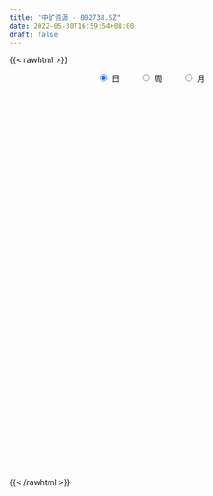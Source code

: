 ```yaml
---
title: "中矿资源 - 002738.SZ"
date: 2022-05-30T16:59:54+08:00
draft: false
---
```

{{< rawhtml >}}
    <div style="text-align: center">
        <label style="padding: 1rem;"><input style="margin-right: .5rem" type="radio" name="period" value="D" checked onclick="period_change(this)">日</label>
        <label style="padding: 1rem;"><input style="margin-right: .5rem" type="radio" name="period" value="W" onclick="period_change(this)">周</label>
        <label style="padding: 1rem;"><input style="margin-right: .5rem" type="radio" name="period" value="M" onclick="period_change(this)">月</label>
    </div>
    <div id="chart" style="height: 700px;"></div> 
    <script type="text/javascript">
        const D_v = [201785.88,134320.37,164081.62,299939.79,256864.44,215553.99,172681.68,212786.18,154312.34,164710.13,153174.72,139517.08,230281.55,181664.77,144136.73,156462.79,125872.61,116917.19,130610.86,156900.15,116954.38,109842.28,112103.03,86131.88,135584.09,125034.56,102411.21,169663.41,138098.82,102092.08,103283.15,149229.09,95049.69,278014.24,197904.75,154998.4,201449.3,257965.24,160856.26,177842.71,247673.87,139587.4,177238.93,143342.13,154752.87,185670.33,218674.23,155667.67,213243.58,286853.36,229203.47,238088.48,241501.67,221821.23,181842.9,137808.09,197992.43,197224.32,177905.4,143331.7,162428.63,206742.48,210388.07,116751.58,134779.94,167441.61,336574.07,434671.04,360667.17,247237.82,246708.59,262099.48,312671.74,280628.46,298950.95,207365.32,211779.94,155413.47,189258.31,177537.12,136611.39,261421.21,360858.64,362431.14,261323.51,343941.02,393705.2,235460.92,313840.77,173882.13,236647.52,179494.52,137542.92,146171.01,126345.36,125579.61,116935.64,101186.58,92605.55,129272.04,156219.71,113864.03,136016.32,99367.36,112408.96,116562.4,141585.58,113028.32,166048.35,106737.5,125091.12,146871.56,106124.98,92954.78,100479.34,140217.75,112579.14,172040.48,90519.49,77640.0,86884.38,96770.05,166248.3,224703.29,140365.14,123171.81,97840.09,132005.02,150309.03,131843.76,95887.51,76525.54,104381.2,98437.64,212514.27,213831.32,204938.89,202352.1,162111.94,178016.15,149571.12,201676.79,163546.07,141987.54,121236.15,124428.33,103096.07,113344.16,191462.5,134419.19,93025.85,131511.37,165458.97,118723.62,164748.01,202893.64,160485.29,158757.15,196214.37,119620.55,106224.66,125452.06,132493.26,85749.27,122132.19,164291.06,123886.71,86261.97,111864.38,166584.46,214907.7,120608.57,104917.16,129986.85,105384.56,95967.06,254171.35,258183.49,301046.34,213835.73,200209.42,158091.2,213345.68,350510.5,383284.84,286118.94,221426.66,256719.88,244903.13,135735.45,355255.06,243151.84,221082.79,212444.01,160581.07,260034.1,228967.2,331261.37,204738.15,152705.89,210778.57,225104.33,271553.35,302671.19,277490.42,213146.56,179615.22,178953.16,187489.17,182724.73,192957.84,133284.91,225496.64,152262.92,132607.49,110221.51,141243.01,203760.67,119635.69,136738.37,94754.48,186300.43,121023.3,94320.17,89492.24,126894.85,98680.65,130506.15,136519.69,209780.89,291786.54,269455.11,188600.87,130410.56,95752.04,171819.76,237413.73,182012.04,177718.2,127126.82,185537.35,134647.88,145978.11,110601.65,176526.86,345241.98,261484.51,176336.12,247371.04,171162.72]
const D_histogram = [0.0,-0.0643728775,0.1078546046,0.3234927127,0.4555149871,0.639341748,0.6208384268,0.6828446565,0.7682016293,0.6567441117,0.5250627626,0.4023406263,0.4985277824,0.5268950479,0.4699057048,0.4327257789,0.4050957157,0.3215117105,0.1567981016,-0.1843271907,-0.3283721503,-0.3272089101,-0.3223006912,-0.2737756501,-0.1420325444,-0.1819988202,-0.2779396982,-0.077831427,0.0320406215,0.0731398859,0.0286073815,0.263885484,0.6890499342,0.8481651841,0.9795850583,1.0921822079,1.4334786944,1.8095307815,1.8421049459,1.6802910999,1.3904424382,1.0119476281,0.7881553643,0.5825563016,0.7743346803,0.9155456721,0.5592764819,0.2551277813,-0.4145287781,-1.2357478024,-1.5566269806,-1.5792718436,-1.5812339936,-1.8485998825,-1.6807931513,-1.6236332373,-1.4589836814,-1.5015781243,-1.501849717,-1.3528178789,-1.0734532112,-0.9077532864,-1.0464662375,-1.1410462582,-1.0555398,-0.7718050273,-0.2110134074,0.4913245125,0.7843180127,1.0256810081,1.000798035,1.0888583531,1.0740472396,0.9790468718,0.6310411859,0.3467543082,-0.1247131596,-0.3974938976,-0.3837554298,-0.3338675551,-0.2676434221,0.1620609602,0.6390629079,1.1594533975,1.3267576521,0.8978374733,0.7602121264,0.6989656959,0.1843264545,-0.2286390475,-0.9035142387,-1.4389923265,-1.8385178404,-1.7696796791,-1.747641717,-1.6793571136,-1.6424647893,-1.4555985286,-1.2558764114,-0.9542337739,-0.5155550198,-0.162139227,0.1764760226,0.3753424946,0.4159863224,0.5745514685,0.6346706039,0.6814562606,0.5620784235,0.4858428109,0.2538275698,0.0244633262,-0.1051175816,-0.2436195245,-0.3811735939,-0.2330853102,-0.1761224923,-0.4239198462,-0.5526648657,-0.5241148601,-0.4700295915,-0.5529511246,-0.2330389805,0.1986778837,0.3442594368,0.5637330795,0.650166717,0.8226991767,1.081673187,1.1847801911,1.2203779803,1.1439207013,0.9526815486,0.8741279884,1.0572294523,1.1402433231,1.0304055689,1.1968565119,1.020866802,1.0902462476,1.1490286431,0.715559842,0.1892936471,-0.2926750079,-0.7203079878,-1.068765635,-1.191179959,-1.1729934324,-1.3827728607,-1.6753396118,-1.6796377336,-1.3415714848,-0.896755949,-0.5524485556,-0.0747767419,-0.0987036962,-0.1726150095,-0.1504194818,-0.5468010399,-0.6417013939,-0.7652017692,-0.7490766071,-0.8953782924,-0.8944596154,-0.7405633208,-0.5226902892,-0.5576600764,-0.6184527924,-0.5210794004,-0.0540714305,0.2201214899,0.3719880349,0.4224194303,0.2735641986,0.2552304113,0.1582637894,0.473030362,0.7666321868,1.1938413511,1.3152781308,1.6269012811,1.7594407124,2.2174140572,2.8190307644,3.5071790036,3.8085502234,3.8104712584,3.2923616247,3.0416838453,3.2941346471,2.84627743,2.6012458162,1.8533572728,1.333257729,0.9335707362,-0.1101899169,-0.6481581406,-1.1948913892,-1.5140705083,-1.8504061497,-2.0760908914,-1.9095344083,-1.9495076753,-1.5290975543,-1.3728353614,-1.1772384115,-1.1643068365,-1.2453834609,-1.1855646073,-1.4871452125,-1.4625294691,-1.2582205902,-1.5177413895,-1.5588837084,-1.6814408669,-1.7560637243,-1.9714174711,-2.4123585477,-2.5129748662,-2.3350351536,-2.1205248875,-1.6999663228,-1.3311675271,-1.0659929847,-1.0048747186,-1.1587224271,-1.3147089921,-1.7314494843,-1.8218785217,-1.3274701881,-0.5506542067,0.330517307,0.7802365342,0.8467462854,0.8208136972,0.9955283852,1.3611582522,1.7016508634,2.0116802809,2.0309752592,2.3091266922,2.448244314,2.4279949897,2.2446729114,2.2967621781,2.6352179509,2.5601605349,2.4141972116,1.8551600072,1.407547027]
const D_fast = [0.0,-0.0804660969,0.1187250363,0.4152363226,0.6611373438,1.0047995416,1.1415058272,1.3742232211,1.6516306012,1.7043591115,1.7039434531,1.6818064734,1.902625575,2.0627166025,2.1232036856,2.1942052044,2.2678490701,2.2646429926,2.1391289091,1.7519218191,1.5257838219,1.4451448346,1.3694778807,1.3495590093,1.4457939789,1.3603279981,1.1949021955,1.37555261,1.4934348138,1.5528190497,1.5154383907,1.8166878642,2.414114798,2.7852713439,3.1615874827,3.5472301843,4.2468963444,5.0753311269,5.5684315276,5.8266904567,5.8844524045,5.7589445014,5.7321910788,5.6722310915,6.0575931402,6.4276905501,6.2112404803,5.970873725,5.1975849711,4.0674289962,3.3573930729,2.9399302489,2.5426596005,1.813143741,1.5607521844,1.212003789,1.0119074247,0.5939184506,0.2181844287,0.0290117971,0.040013162,-0.0212252348,-0.4215547453,-0.8013963306,-0.9797748223,-0.8889913065,-0.3809530385,0.4442160095,0.9332890129,1.4310722604,1.656388796,2.0166637024,2.2703643987,2.4201257489,2.2298803595,2.0322820588,1.5296363012,1.1574820888,1.0752816992,1.0417026851,1.0410159625,1.5112355849,2.1480032596,2.9582570986,3.4572507662,3.2527899558,3.3052176404,3.4187126339,2.9501550061,2.4800297422,1.5792759913,0.6840498219,-0.1751051521,-0.5486869106,-0.9635593777,-1.3151140527,-1.6888379257,-1.8658712971,-1.9801182828,-1.9170340888,-1.6072440897,-1.2943631036,-0.9116288483,-0.6189267526,-0.4742863443,-0.172083331,0.0467034553,0.2638531772,0.284994946,0.330220036,0.1616616874,-0.0615867246,-0.2174470278,-0.4168538519,-0.6497013198,-0.5598843636,-0.5469521687,-0.9007294842,-1.1676407202,-1.2701194296,-1.3335415588,-1.5547008731,-1.2930484741,-0.8116621389,-0.5800157266,-0.2196088141,0.0293665027,0.4075737565,0.9369660636,1.3362681155,1.6769603998,1.886483296,1.9334145305,2.0733929674,2.5208017944,2.8888764959,3.0366401339,3.5023052049,3.5815321955,3.923473203,4.2695127593,4.0149339187,3.5359911356,2.9808537286,2.3731437518,1.7574946959,1.337285382,1.0622235506,0.5067509071,-0.2046507469,-0.6288583022,-0.6261849246,-0.4055583761,-0.1993631215,0.2596145066,0.2110116283,0.0939465627,0.0785372199,-0.4545445981,-0.7098703006,-1.0246711182,-1.1958151079,-1.5659613663,-1.7886575931,-1.8199021288,-1.7327016695,-1.9070864758,-2.1224923898,-2.1553888479,-1.7018987357,-1.3726754427,-1.1278118891,-0.9717756361,-1.0522398181,-1.0067660026,-1.0641666771,-0.6311425141,-0.1458826426,0.5797868595,1.0300431719,1.7483916425,2.3207912519,3.333118111,4.6394925093,6.2044354993,7.457944275,8.4124831246,8.7174638971,9.227207079,10.3031915426,10.566903683,10.9721835232,10.687634298,10.5008491865,10.3345548777,9.2632467454,8.5632389865,7.7177828907,7.0200861445,6.2211489656,5.4764415011,5.1656143821,4.6382641963,4.6763999288,4.4894532812,4.3907406282,4.1125954941,3.7201730045,3.4836007063,2.8102337979,2.469217174,2.3589709055,1.7200147588,1.2891515127,0.7462341375,0.232595349,-0.4756127656,-1.5196434791,-2.2485035142,-2.6543225899,-2.9699435457,-2.9743765617,-2.9383696477,-2.9396933516,-3.1297937651,-3.5733220804,-4.0579858935,-4.9075887568,-5.4534874245,-5.290946638,-4.6517942082,-3.6879933677,-3.043215007,-2.7650186844,-2.5857478484,-2.1621510641,-1.456231634,-0.690326307,0.1226231807,0.6496619738,1.5050950798,2.2562737802,2.8430232033,3.2208693529,3.8471491641,4.8444094246,5.4093921424,5.8669781219,5.7717309193,5.6760046959]
const D_slow = [0.0,-0.0160932194,0.0108704318,0.0917436099,0.2056223567,0.3654577937,0.5206674004,0.6913785645,0.8834289719,1.0476149998,1.1788806904,1.279465847,1.4040977926,1.5358215546,1.6532979808,1.7614794255,1.8627533544,1.9431312821,1.9823308075,1.9362490098,1.8541559722,1.7723537447,1.6917785719,1.6233346594,1.5878265233,1.5423268183,1.4728418937,1.453384037,1.4613941923,1.4796791638,1.4868310092,1.5528023802,1.7250648638,1.9371061598,2.1820024244,2.4550479763,2.81341765,3.2658003453,3.7263265818,4.1463993568,4.4940099663,4.7469968733,4.9440357144,5.0896747898,5.2832584599,5.5121448779,5.6519639984,5.7157459437,5.6121137492,5.3031767986,4.9140200535,4.5192020926,4.1238935942,3.6617436235,3.2415453357,2.8356370264,2.470891106,2.0954965749,1.7200341457,1.381829676,1.1134663732,0.8865280516,0.6249114922,0.3396499276,0.0757649776,-0.1171862792,-0.169939631,-0.0471085029,0.1489710002,0.4053912523,0.655590761,0.9278053493,1.1963171592,1.4410788771,1.5988391736,1.6855277506,1.6543494607,1.5549759864,1.4590371289,1.3755702401,1.3086593846,1.3491746247,1.5089403516,1.798803701,2.1304931141,2.3549524824,2.545005514,2.719746938,2.7658285516,2.7086687897,2.48279023,2.1230421484,1.6634126883,1.2209927685,0.7840823393,0.3642430609,-0.0463731364,-0.4102727686,-0.7242418714,-0.9628003149,-1.0916890698,-1.1322238766,-1.0881048709,-0.9942692473,-0.8902726667,-0.7466347995,-0.5879671486,-0.4176030834,-0.2770834776,-0.1556227748,-0.0921658824,-0.0860500508,-0.1123294462,-0.1732343274,-0.2685277258,-0.3267990534,-0.3708296765,-0.476809638,-0.6149758544,-0.7460045695,-0.8635119673,-1.0017497485,-1.0600094936,-1.0103400227,-0.9242751635,-0.7833418936,-0.6208002144,-0.4151254202,-0.1447071234,0.1514879244,0.4565824194,0.7425625948,0.9807329819,1.199264979,1.4635723421,1.7486331728,2.0062345651,2.305448693,2.5606653935,2.8332269554,3.1204841162,3.2993740767,3.3466974885,3.2735287365,3.0934517396,2.8262603308,2.5284653411,2.235216983,1.8895237678,1.4706888648,1.0507794314,0.7153865602,0.491197573,0.3530854341,0.3343912486,0.3097153245,0.2665615722,0.2289567017,0.0922564418,-0.0681689067,-0.259469349,-0.4467385008,-0.6705830739,-0.8941979777,-1.0793388079,-1.2100113802,-1.3494263994,-1.5040395974,-1.6343094475,-1.6478273052,-1.5927969327,-1.499799924,-1.3941950664,-1.3258040167,-1.2619964139,-1.2224304665,-1.104172876,-0.9125148294,-0.6140544916,-0.2852349589,0.1214903614,0.5613505395,1.1157040538,1.8204617449,2.6972564958,3.6493940516,4.6020118662,5.4251022724,6.1855232337,7.0090568955,7.720626253,8.370937707,8.8342770252,9.1675914575,9.4009841415,9.3734366623,9.2113971272,8.9126742799,8.5341566528,8.0715551154,7.5525323925,7.0751487904,6.5877718716,6.205497483,5.8622886427,5.5679790398,5.2769023306,4.9655564654,4.6691653136,4.2973790105,3.9317466432,3.6171914956,3.2377561483,2.8480352212,2.4276750044,1.9886590733,1.4958047056,0.8927150686,0.2644713521,-0.3192874363,-0.8494186582,-1.2744102389,-1.6072021207,-1.8737003669,-2.1249190465,-2.4145996533,-2.7432769013,-3.1761392724,-3.6316089028,-3.9634764499,-4.1011400015,-4.0185106748,-3.8234515412,-3.6117649699,-3.4065615456,-3.1576794493,-2.8173898862,-2.3919771704,-1.8890571002,-1.3813132854,-0.8040316123,-0.1919705338,0.4150282136,0.9761964415,1.550386986,2.2091914737,2.8492316075,3.4527809103,3.9165709121,4.2684576689]
const D_data = [['2021-05-19', 32.4676, 33.7958, 31.6586, 34.7246],['2021-05-20', 32.867, 32.7871, 32.5974, 33.5461],['2021-05-21', 32.9469, 36.0629, 32.2578, 36.0629],['2021-05-24', 36.9517, 37.8405, 36.0129, 38.9491],['2021-05-25', 37.8305, 38.0702, 36.6521, 39.3486],['2021-05-26', 38.1401, 40.0576, 37.8106, 40.3473],['2021-05-27', 39.3386, 38.5396, 38.3299, 40.0976],['2021-05-28', 39.1089, 40.2773, 38.7693, 41.7654],['2021-05-31', 40.3972, 41.6655, 40.3972, 43.1236],['2021-06-01', 41.1163, 39.8379, 38.9091, 41.346],['2021-06-02', 39.4484, 39.5583, 38.5496, 40.7667],['2021-06-03', 38.7493, 39.5283, 37.9604, 40.5969],['2021-06-04', 38.7294, 42.7541, 38.6595, 43.4832],['2021-06-07', 43.4632, 42.864, 42.4445, 44.5617],['2021-06-08', 43.0238, 42.3446, 41.8453, 45.7802],['2021-06-09', 42.6842, 42.9439, 41.346, 44.8913],['2021-06-10', 42.9738, 43.4832, 42.045, 43.9825],['2021-06-11', 43.3134, 43.0437, 41.8253, 43.8527],['2021-06-15', 43.4232, 41.8253, 40.6369, 43.9126],['2021-06-16', 41.8353, 38.5097, 38.5097, 42.4445],['2021-06-17', 39.2387, 39.7281, 38.6595, 40.1275],['2021-06-18', 39.5283, 41.1562, 39.049, 41.6955],['2021-06-21', 40.6469, 41.2061, 39.8279, 42.2448],['2021-06-22', 41.9452, 41.8952, 40.7268, 42.3147],['2021-06-23', 41.7, 43.49, 41.53, 44.05],['2021-06-24', 43.1, 41.68, 40.7, 43.49],['2021-06-25', 41.68, 40.64, 40.3, 41.94],['2021-06-28', 40.45, 44.7, 40.2, 44.7],['2021-06-29', 45.5, 44.6, 44.25, 45.98],['2021-06-30', 44.52, 44.4, 43.5, 45.1],['2021-07-01', 45.05, 43.57, 43.56, 46.6],['2021-07-02', 43.26, 47.93, 43.25, 47.93],['2021-07-05', 50.2, 52.72, 50.2, 52.72],['2021-07-06', 55.4, 51.85, 50.88, 55.9],['2021-07-07', 52.48, 53.32, 49.78, 53.8],['2021-07-08', 52.52, 54.91, 52.52, 57.85],['2021-07-09', 54.47, 60.4, 53.6, 60.4],['2021-07-12', 61.0, 64.52, 60.51, 65.83],['2021-07-13', 62.65, 63.29, 60.69, 64.48],['2021-07-14', 62.0, 62.48, 60.42, 66.8],['2021-07-15', 60.0, 61.5, 56.23, 62.52],['2021-07-16', 59.58, 60.2, 58.6, 62.8],['2021-07-19', 60.21, 61.92, 59.48, 64.4],['2021-07-20', 60.5, 62.25, 59.0, 62.94],['2021-07-21', 63.97, 68.48, 63.32, 68.48],['2021-07-22', 70.98, 70.2, 67.0, 71.56],['2021-07-23', 68.0, 64.77, 63.68, 69.77],['2021-07-26', 64.0, 64.77, 61.0, 65.65],['2021-07-27', 64.6, 58.29, 58.29, 66.5],['2021-07-28', 52.88, 52.46, 52.46, 56.14],['2021-07-29', 54.49, 55.24, 54.14, 56.54],['2021-07-30', 55.38, 57.46, 54.47, 58.56],['2021-08-02', 59.27, 57.0, 54.71, 61.19],['2021-08-03', 56.1, 52.12, 51.3, 56.77],['2021-08-04', 52.95, 56.38, 52.23, 56.38],['2021-08-05', 55.25, 54.71, 54.0, 56.18],['2021-08-06', 56.12, 55.8, 54.22, 57.35],['2021-08-09', 54.94, 52.67, 51.2, 55.38],['2021-08-10', 52.66, 52.15, 50.74, 53.8],['2021-08-11', 52.15, 53.5, 51.77, 54.89],['2021-08-12', 53.3, 55.5, 52.26, 56.6],['2021-08-13', 54.98, 54.63, 53.2, 57.2],['2021-08-16', 53.5, 50.21, 49.26, 53.5],['2021-08-17', 50.0, 49.32, 48.91, 50.82],['2021-08-18', 50.0, 50.7, 49.29, 51.5],['2021-08-19', 50.06, 53.45, 49.33, 54.4],['2021-08-20', 58.8, 58.8, 56.7, 58.8],['2021-08-23', 61.01, 64.1, 61.01, 64.68],['2021-08-24', 63.8, 62.19, 61.62, 65.54],['2021-08-25', 62.31, 63.76, 60.75, 63.95],['2021-08-26', 64.1, 61.9, 61.5, 66.8],['2021-08-27', 62.19, 64.44, 60.02, 65.8],['2021-08-30', 65.0, 64.37, 63.0, 67.55],['2021-08-31', 62.63, 64.08, 60.0, 65.48],['2021-09-01', 66.1, 60.57, 60.0, 68.24],['2021-09-02', 59.66, 60.28, 58.88, 62.3],['2021-09-03', 58.87, 56.21, 55.01, 60.38],['2021-09-06', 56.27, 56.7, 54.23, 57.39],['2021-09-07', 57.36, 59.49, 56.4, 60.97],['2021-09-08', 59.5, 60.03, 59.0, 62.2],['2021-09-09', 60.52, 60.5, 59.5, 61.68],['2021-09-10', 59.78, 66.55, 59.13, 66.55],['2021-09-13', 67.87, 70.13, 67.68, 72.05],['2021-09-14', 71.14, 74.34, 68.2, 77.14],['2021-09-15', 73.99, 73.06, 72.13, 76.1],['2021-09-16', 72.16, 66.09, 65.75, 73.1],['2021-09-17', 66.15, 69.22, 66.15, 72.7],['2021-09-22', 69.0, 70.6, 68.0, 72.97],['2021-09-23', 72.5, 64.1, 64.0, 72.66],['2021-09-24', 63.35, 63.23, 61.66, 65.3],['2021-09-27', 64.11, 56.91, 56.91, 64.13],['2021-09-28', 56.0, 54.76, 54.14, 57.15],['2021-09-29', 54.24, 52.88, 51.8, 55.31],['2021-09-30', 54.0, 56.61, 53.48, 57.2],['2021-10-08', 58.74, 55.0, 53.97, 58.77],['2021-10-11', 55.61, 54.53, 53.5, 56.7],['2021-10-12', 54.0, 53.11, 51.0, 54.97],['2021-10-13', 53.11, 54.32, 52.94, 55.25],['2021-10-14', 53.8, 54.36, 52.8, 54.65],['2021-10-15', 54.16, 55.99, 53.5, 57.62],['2021-10-18', 58.4, 58.98, 57.52, 60.5],['2021-10-19', 58.8, 59.63, 58.12, 60.41],['2021-10-20', 58.5, 61.17, 58.24, 62.95],['2021-10-21', 61.66, 60.95, 60.22, 62.0],['2021-10-22', 60.88, 59.8, 59.8, 62.7],['2021-10-25', 59.11, 62.1, 58.96, 62.1],['2021-10-26', 62.69, 61.85, 61.73, 64.38],['2021-10-27', 61.7, 62.43, 60.39, 63.0],['2021-10-28', 62.26, 60.6, 60.45, 64.78],['2021-10-29', 61.69, 61.0, 59.66, 62.59],['2021-11-01', 60.6, 58.49, 58.38, 61.95],['2021-11-02', 59.94, 57.37, 56.0, 60.5],['2021-11-03', 57.67, 57.6, 55.05, 58.41],['2021-11-04', 57.42, 56.6, 56.32, 57.95],['2021-11-05', 56.65, 55.58, 55.58, 58.4],['2021-11-08', 55.59, 58.9, 55.39, 59.23],['2021-11-09', 58.8, 58.1, 57.8, 59.3],['2021-11-10', 57.16, 53.46, 52.48, 57.8],['2021-11-11', 53.14, 53.46, 52.66, 54.29],['2021-11-12', 53.45, 54.63, 53.3, 55.0],['2021-11-15', 54.4, 54.66, 52.2, 54.75],['2021-11-16', 53.85, 52.32, 52.26, 54.53],['2021-11-17', 53.5, 57.55, 52.8, 57.55],['2021-11-18', 57.0, 60.83, 56.21, 61.58],['2021-11-19', 60.72, 58.89, 58.6, 61.5],['2021-11-22', 59.9, 61.05, 59.62, 61.68],['2021-11-23', 60.9, 60.6, 60.11, 61.78],['2021-11-24', 60.27, 62.9, 60.01, 63.86],['2021-11-25', 62.6, 65.88, 62.0, 66.73],['2021-11-26', 65.05, 65.82, 65.05, 67.69],['2021-11-29', 64.68, 66.36, 64.5, 66.7],['2021-11-30', 67.0, 65.88, 65.1, 68.34],['2021-12-01', 66.07, 64.68, 63.21, 66.52],['2021-12-02', 65.0, 66.25, 63.91, 66.75],['2021-12-03', 65.58, 70.78, 65.54, 72.88],['2021-12-06', 71.42, 71.36, 70.2, 74.35],['2021-12-07', 73.2, 70.01, 67.0, 73.42],['2021-12-08', 71.38, 74.83, 70.5, 74.83],['2021-12-09', 74.32, 71.75, 70.91, 74.66],['2021-12-10', 70.5, 75.77, 70.31, 76.5],['2021-12-13', 76.61, 77.31, 75.41, 78.65],['2021-12-14', 78.11, 71.33, 71.0, 78.17],['2021-12-15', 71.97, 68.4, 68.22, 72.3],['2021-12-16', 68.89, 66.65, 66.55, 69.76],['2021-12-17', 67.09, 64.91, 64.88, 67.5],['2021-12-20', 64.99, 63.5, 62.7, 65.78],['2021-12-21', 63.37, 64.53, 62.26, 64.77],['2021-12-22', 65.1, 65.4, 64.41, 66.75],['2021-12-23', 64.14, 61.29, 60.48, 65.32],['2021-12-24', 61.66, 57.9, 57.71, 61.87],['2021-12-27', 58.05, 59.54, 57.65, 60.5],['2021-12-28', 59.55, 63.65, 59.54, 63.66],['2021-12-29', 63.68, 66.3, 63.4, 67.95],['2021-12-30', 65.8, 66.66, 65.58, 68.35],['2021-12-31', 66.13, 70.36, 66.13, 71.12],['2022-01-04', 71.4, 65.28, 64.38, 72.2],['2022-01-05', 64.2, 64.32, 63.0, 66.47],['2022-01-06', 63.3, 65.29, 61.63, 67.64],['2022-01-07', 65.0, 58.77, 58.76, 65.26],['2022-01-10', 59.2, 60.74, 58.51, 61.61],['2022-01-11', 60.47, 59.2, 58.89, 61.38],['2022-01-12', 61.71, 60.0, 58.93, 62.0],['2022-01-13', 59.69, 56.87, 56.0, 59.79],['2022-01-14', 56.09, 57.49, 56.09, 58.21],['2022-01-17', 58.0, 59.03, 57.41, 59.56],['2022-01-18', 58.67, 60.17, 58.48, 63.08],['2022-01-19', 59.54, 56.88, 56.17, 60.04],['2022-01-20', 56.53, 55.62, 55.0, 57.38],['2022-01-21', 55.88, 57.02, 55.06, 58.9],['2022-01-24', 57.22, 62.72, 57.22, 62.72],['2022-01-25', 62.99, 62.15, 62.0, 65.25],['2022-01-26', 63.28, 61.79, 60.44, 63.69],['2022-01-27', 63.25, 61.18, 61.09, 63.44],['2022-01-28', 62.18, 58.5, 57.0, 62.18],['2022-02-07', 61.0, 59.71, 59.3, 62.32],['2022-02-08', 59.6, 58.4, 56.09, 59.66],['2022-02-09', 64.0, 64.24, 62.45, 64.24],['2022-02-10', 66.97, 65.98, 64.43, 67.94],['2022-02-11', 65.7, 70.29, 65.0, 72.58],['2022-02-14', 69.4, 68.89, 68.5, 73.36],['2022-02-15', 70.64, 73.62, 68.5, 74.73],['2022-02-16', 74.87, 73.99, 72.8, 76.0],['2022-02-17', 73.0, 81.39, 73.0, 81.39],['2022-02-18', 84.08, 88.3, 83.75, 89.42],['2022-02-21', 89.5, 95.75, 89.27, 97.13],['2022-02-22', 97.0, 96.98, 93.02, 99.36],['2022-02-23', 96.85, 97.7, 92.5, 98.0],['2022-02-24', 95.25, 93.35, 91.39, 98.09],['2022-02-25', 98.18, 97.99, 95.99, 100.5],['2022-02-28', 102.42, 107.79, 101.02, 107.79],['2022-03-01', 111.0, 102.0, 97.8, 111.5],['2022-03-02', 102.01, 106.0, 102.01, 109.09],['2022-03-03', 107.0, 100.02, 99.5, 107.8],['2022-03-04', 96.79, 102.0, 96.02, 106.8],['2022-03-07', 104.0, 103.25, 100.91, 106.53],['2022-03-08', 103.2, 92.93, 92.93, 103.85],['2022-03-09', 95.46, 96.0, 91.01, 96.86],['2022-03-10', 98.7, 93.5, 87.9, 99.1],['2022-03-11', 90.5, 94.16, 88.91, 94.68],['2022-03-14', 92.8, 92.0, 89.5, 96.67],['2022-03-15', 92.0, 91.4, 90.36, 98.47],['2022-03-16', 94.64, 95.6, 91.22, 96.5],['2022-03-17', 97.0, 92.78, 92.1, 100.37],['2022-03-18', 96.9, 99.1, 95.71, 102.0],['2022-03-21', 96.5, 97.05, 93.2, 103.6],['2022-03-22', 97.12, 98.29, 94.68, 101.55],['2022-03-23', 98.5, 96.4, 95.03, 101.7],['2022-03-24', 95.11, 94.8, 91.0, 96.4],['2022-03-25', 94.58, 96.22, 94.58, 100.0],['2022-03-28', 96.3, 90.6, 89.48, 97.97],['2022-03-29', 91.89, 93.34, 90.62, 94.96],['2022-03-30', 93.6, 95.66, 93.08, 96.29],['2022-03-31', 96.3, 89.07, 88.0, 96.33],['2022-04-01', 86.5, 90.19, 86.0, 92.6],['2022-04-06', 90.0, 87.8, 85.9, 90.01],['2022-04-07', 87.48, 86.8, 85.51, 88.5],['2022-04-08', 87.61, 83.0, 82.87, 87.8],['2022-04-11', 82.58, 76.8, 76.1, 82.88],['2022-04-12', 77.2, 77.7, 76.93, 79.2],['2022-04-13', 77.7, 79.45, 76.32, 81.53],['2022-04-14', 80.0, 79.1, 77.49, 80.15],['2022-04-15', 81.6, 81.72, 78.9, 83.66],['2022-04-18', 80.72, 81.79, 77.12, 82.25],['2022-04-19', 81.8, 81.0, 80.16, 82.67],['2022-04-20', 81.0, 78.21, 78.1, 81.3],['2022-04-21', 78.06, 74.07, 73.5, 79.03],['2022-04-22', 74.07, 71.84, 71.7, 74.8],['2022-04-25', 70.09, 65.37, 65.31, 70.93],['2022-04-26', 67.0, 66.17, 65.39, 68.3],['2022-04-27', 64.63, 72.79, 64.22, 72.79],['2022-04-28', 73.97, 78.45, 73.3, 80.07],['2022-04-29', 80.0, 83.59, 77.5, 84.43],['2022-05-05', 82.5, 81.68, 81.19, 84.3],['2022-05-06', 78.3, 78.4, 77.55, 79.92],['2022-05-09', 77.19, 77.52, 76.18, 78.44],['2022-05-10', 75.49, 80.7, 75.0, 81.18],['2022-05-11', 80.01, 85.08, 79.81, 88.77],['2022-05-12', 85.57, 87.54, 84.8, 89.26],['2022-05-13', 88.04, 90.11, 86.38, 93.36],['2022-05-16', 91.0, 88.75, 88.75, 92.1],['2022-05-17', 88.46, 94.39, 88.21, 95.8],['2022-05-18', 94.38, 95.62, 93.6, 96.17],['2022-05-19', 93.99, 95.92, 92.01, 97.38],['2022-05-20', 96.6, 95.3, 93.71, 98.14],['2022-05-23', 96.29, 99.9, 96.21, 101.59],['2022-05-24', 98.9, 106.8, 98.21, 109.89],['2022-05-25', 108.89, 104.78, 102.08, 109.8],['2022-05-26', 106.61, 105.74, 102.81, 108.0],['2022-05-27', 108.01, 100.89, 98.95, 108.99],['2022-05-30', 101.89, 101.45, 97.8, 102.58]]
const W_v = [129248.04,109838.41,272922.52,269670.34,135367.27,100694.2,161371.77,199472.48,60848.2,119770.03,77847.15,58160.94,31154.6,73443.91,81223.4,89988.52,82731.87,156973.03,172142.5,479902.68,182948.19,370675.56,406078.67,489270.1899999999,251883.48,306448.01,186169.78,112592.0,247229.36,446551.96,451710.95,358151.3,368146.88,227406.65,364104.8,252465.36,90450.56,127795.89,118863.54,227270.38,72608.27,131786.69,111210.94,96147.14,55633.04,71903.01,42068.34,39085.77,101058.26,205028.63,92438.61,59032.91,59573.12,55201.05,61522.61,132262.48,50404.33,67928.4,43598.38,37257.61,48604.2,48188.34,57137.58,46516.18,61804.47,61579.07,68804.98,53510.06,65659.23,82440.57,82129.12,46189.05,41990.57,40291.72,25994.32,51024.76,53667.48,45123.24,79595.7,59419.9,96808.87,132014.94,165567.06,156384.48,92099.1,151783.84,239612.74,212951.33,162584.43,182503.37,44840.09,137448.02,90621.84,75478.94,99784.05,59928.16,136537.93,72115.46,163173.97,114831.54,105867.86,167984.25,117866.1,79272.82,155834.13,61808.34,72443.5,99125.45,104942.48,79667.43,114245.45,98645.19,10386.68,47112.32,68741.5,49922.34,101749.23,62562.67,63135.68,65814.5,69806.83,67892.76,87554.34,215101.07,196522.32,153815.88,230917.82,228674.02,135257.99,203610.13,279281.85,430635.7,349091.64,162119.22,164526.27,113506.63,85511.52,88477.72,69702.11,66149.92,61726.74,43804.79,77827.73,65125.98,72065.36,66426.06,153066.47,174278.6,88254.9,45136.38,184235.3,802665.4100000001,383476.9,312790.67,270648.67,320841.72,219015.79,132246.89,111369.09,102961.84,97282.87,280070.42,405798.66,220527.34,96636.91,736858.84,533776.5499999999,407377.09,548039.3300000001,620189.6399999999,724399.48,631668.3100000001,455790.79,468458.82,689358.1900000001,1504323.5899999999,1005693.1799999999,1678152.79,1466906.5899999999,1179966.26,1313980.79,1300431.8400000001,578476.03,389626.07,877736.8599999999,559488.37,501784.73,512824.54,415408.3,402290.17,279527.66,745036.35,1122266.7,935622.5599999999,402540.86,991412.8200000001,816447.4600000001,1157826.0799999998,841995.8199999998,725054.0900000001,514307.67,561264.77,662366.5499999999,927416.3799999999,983925.48,879678.49,1123056.5600000001,980966.3200000001,887632.53,965935.27,1551384.1000000001,1311396.4099999999,920241.5,1722259.51,723183.8200000001,699855.97,126345.36,565579.42,617876.38,643962.15,571521.7799999999,592996.86,714971.16,635169.71,587746.16,961250.4,778017.67,666750.25,673467.8200000001,718350.4500000001,569539.8,608436.3100000001,737004.74,1014752.8,1135992.53,1392453.4500000002,1167669.1499999999,1185581.8900000001,1162813.3300000001,1036694.53,886727.04,384072.01,741189.6399999999,530411.2100000001,1038048.38,319011.43,864715.77,703891.8100000001,1206960.51,171162.72]
const W_histogram = [0.0,-0.0081750427,0.1387406593,0.2043830919,0.2063712608,0.1867584688,0.2454172927,0.160792069,0.0961109478,-0.0875085596,-0.2352107997,-0.3426896533,-0.4109923597,-0.63577918,-0.6699072087,-0.8145801503,-0.9763293156,-0.963842131,-0.7688992583,-0.5995214513,-0.4599723878,-0.1497661403,0.0436431797,0.212543753,0.3188301672,0.2942613987,0.2281018496,0.1786381481,0.2416676319,0.5034277829,0.570283825,0.634030573,0.7352800865,0.8694851365,0.931913027,0.8561107786,0.6356640921,0.461048948,0.1014582449,-0.1304888132,-0.2883032821,-0.299718895,-0.2996136796,-0.4034632869,-0.5300875314,-0.5948874568,-0.6168224855,-0.7079076571,-0.4841388634,-0.5417104753,-0.4799128654,-0.4544240788,-0.4215779005,-0.4843538339,-0.4803880701,-0.4653819823,-0.4178399831,-0.3381326287,-0.2930009184,-0.2294189073,-0.1501138981,-0.068572711,-0.1310340893,-0.1959156607,-0.1589938391,-0.039561875,0.0607934302,0.1862376319,0.2209403915,0.2572636629,0.3060499356,0.3194812024,0.3080504135,0.2650941372,0.2382385815,0.2350136523,0.2424298217,0.2181963054,0.1913697657,0.2316815946,0.2873547859,0.3585915929,0.4020826591,0.457935991,0.4694092897,0.5242553422,0.6047565348,0.5899298177,0.5863767404,0.4670967001,0.3805738778,0.2466538726,0.1141945647,0.0070755675,-0.0196385369,-0.1389689181,-0.1406092902,-0.1079953252,-0.0357318632,0.0234637558,0.0542089594,0.1242393757,0.070308754,-0.0116368874,-0.090941717,-0.1045125841,-0.0632269675,-0.0969325969,-0.0752874128,-0.047864629,-0.0594390405,-0.0756579608,-0.0893172157,-0.0820283496,-0.105002919,-0.1181883754,-0.1985996783,-0.2656608914,-0.3354796121,-0.3479677447,-0.3484866317,-0.307649932,-0.2334357005,-0.0863933671,0.0924350578,0.1945666995,0.2822171792,0.3796953563,0.3661812219,0.2340632316,0.2722175836,0.3916089189,0.2612757204,0.2195135556,0.1161647254,-0.0022147024,-0.0799679712,-0.144515344,-0.1875444802,-0.197887281,-0.2121619018,-0.2276690522,-0.1682884809,-0.153003502,-0.1596445379,-0.1135650396,-0.0506187985,-0.0312754985,0.0050487035,0.0067619487,0.119238545,0.3153739933,0.2457391737,0.2012727599,0.2139695741,0.2740863119,0.2192968564,0.1579552811,0.0921716955,0.0408694729,-0.0217023647,0.0592127732,0.1173364749,0.1585051301,0.2878569832,0.3770963117,0.3464264774,0.2522543296,0.351447353,0.4166951575,0.4607574807,0.465876902,0.3993725703,0.3236923867,0.4354118442,0.7833021097,0.765893216,1.1783401459,1.0589829321,1.1805722561,0.9444315999,0.5401967191,0.3169635335,0.166536424,-0.1703865076,-0.3951953359,-0.6492199435,-0.8551382341,-1.0111472458,-1.0336086651,-1.046593596,-0.8071083702,-0.341700771,0.1046690587,0.2866565254,0.4023668,0.7028193402,1.1068053169,1.4410942275,1.5713078508,1.4242662599,1.1954216067,1.4227496334,2.2514137119,2.5998424097,2.9274883562,2.4601061505,1.8738793699,1.2708937938,1.0269033304,1.1121858775,0.5116938225,0.696778082,0.8734743537,0.4809986932,-0.2889501064,-0.9347446971,-1.300811817,-1.289430709,-1.2056942098,-1.5007212722,-1.7289987865,-1.5670415261,-0.9950179694,-0.3194121729,0.3883431274,0.0667523273,-0.6376084818,-0.3009752065,-0.8636427103,-1.3005500295,-1.5810733735,-1.6208247437,-0.8459267713,0.7978301016,2.3672210701,3.4398511565,3.3808126714,3.4234453323,3.0207117679,2.1520327864,0.9579124239,-0.0026114118,-1.3151951802,-1.3962618197,-1.7790765959,-1.2483800813,-0.5861782328,0.1505979803,0.5741468417]
const W_fast = [0.0,-0.0102188034,0.1713820635,0.288120269,0.3417012531,0.3687780783,0.4887912253,0.4443640189,0.4037106347,0.1982139874,-0.0082909526,-0.2014422196,-0.372493016,-0.7562246312,-0.9578294621,-1.3061474412,-1.7119789355,-1.9404522836,-1.9377342254,-1.9182367813,-1.8936808147,-1.6209161023,-1.4165959874,-1.1945594759,-1.0085655198,-0.9595689386,-0.9687030253,-0.9735071898,-0.850060798,-0.4624437013,-0.253016703,-0.0307623117,0.2543072235,0.6058835576,0.9012897048,1.0395151511,0.9779844876,0.9186315805,0.5844054387,0.3198361773,0.0899458878,0.0036005512,-0.0711976533,-0.2759130824,-0.5350592097,-0.7485809993,-0.9247216493,-1.1927837353,-1.0900496574,-1.2830488881,-1.3412294946,-1.4293467277,-1.5018950245,-1.6857594164,-1.8018906702,-1.9032300779,-1.9601480745,-1.9649738773,-1.9930923966,-1.9868651122,-1.9450885777,-1.8806905682,-1.9759104689,-2.0897709555,-2.0925975936,-1.9830560983,-1.8675024355,-1.6954988259,-1.6055609684,-1.5049217813,-1.3796230247,-1.2863214572,-1.2207396428,-1.1974223848,-1.1647182951,-1.1091898112,-1.0411661864,-1.0108506264,-0.9898347246,-0.891602497,-0.7640906094,-0.6032059041,-0.4591941731,-0.2888568435,-0.1600312223,0.0258786657,0.2575689921,0.3902247293,0.5332658371,0.5307599718,0.539380619,0.467124082,0.3632134153,0.2578633099,0.2262395713,0.0721669605,0.0353742659,0.0409893996,0.1043198958,0.1693814538,0.2136788972,0.3147691575,0.2784157243,0.193560861,0.0915206021,0.051821589,0.0773004638,0.0193616852,0.022185016,0.0376416426,0.0112074709,-0.0239259396,-0.0599144984,-0.0731327197,-0.1223580188,-0.1650905691,-0.2951517916,-0.4286282275,-0.5823168513,-0.6817969201,-0.7694374649,-0.8055132483,-0.7896579419,-0.6642139503,-0.4622767609,-0.3115034443,-0.1532986698,0.0391033463,0.1171345174,0.043532335,0.1497410829,0.3670346479,0.3020203796,0.3151366037,0.2408289548,0.1218958514,0.0241505898,-0.076525619,-0.1664408753,-0.2262554963,-0.2935705926,-0.365995006,-0.3486865549,-0.3716524516,-0.4182046219,-0.4005163835,-0.350224842,-0.3387004167,-0.3011140388,-0.2977103064,-0.1554240739,0.1195548727,0.1113548466,0.1172066227,0.1833958305,0.3120341463,0.3120689048,0.2902161498,0.2474754881,0.2063906337,0.1383932049,0.2341115361,0.3215693565,0.4023642943,0.6036803932,0.7871937996,0.8431305846,0.8120220193,0.9990768809,1.1684984747,1.3277501682,1.449338815,1.4826776258,1.4879205389,1.7084929575,2.2522087503,2.4262731607,3.1333051271,3.2786936463,3.6954260343,3.6953932781,3.4262075771,3.2822152748,3.1734222713,2.7939027128,2.4702950506,2.0539654571,1.634262608,1.2254667848,0.9446031992,0.6699698693,0.7076780026,1.087660409,1.5601975033,1.8138491015,2.030151076,2.5063084513,3.1869957572,3.8815582247,4.4045988107,4.6136237847,4.6836345332,5.2666499683,6.6581674748,7.656556775,8.7160748105,8.8637191425,8.7459622044,8.4607000767,8.4734354459,8.8367644623,8.3641958631,8.723474643,9.1185395031,8.846313516,8.0041271897,7.1246464248,6.4333763506,6.1223997813,5.9047127281,5.2345053477,4.5739781368,4.3441750156,4.66744408,5.2631968333,6.0680379154,5.7631351972,4.8993722675,5.1607617413,4.3821835599,3.6201387333,2.944347046,2.4993894899,3.0628057694,4.9060201676,7.0672164037,8.9998092792,9.7859739619,10.684467956,11.0369123336,10.7062415487,9.7515992921,8.7904226035,7.14904004,6.7189079456,5.8913240205,6.1099255148,6.625582805,7.4000085132,7.9670940851]
const W_slow = [0.0,-0.0020437607,0.0326414041,0.0837371771,0.1353299923,0.1820196095,0.2433739327,0.2835719499,0.3075996869,0.285722547,0.2269198471,0.1412474337,0.0384993438,-0.1204454512,-0.2879222534,-0.4915672909,-0.7356496198,-0.9766101526,-1.1688349672,-1.31871533,-1.4337084269,-1.471149962,-1.4602391671,-1.4071032288,-1.327395687,-1.2538303373,-1.1968048749,-1.1521453379,-1.0917284299,-0.9658714842,-0.823300528,-0.6647928847,-0.4809728631,-0.2636015789,-0.0306233222,0.1834043724,0.3423203955,0.4575826325,0.4829471937,0.4503249904,0.3782491699,0.3033194462,0.2284160263,0.1275502045,-0.0049716783,-0.1536935425,-0.3078991639,-0.4848760782,-0.605910794,-0.7413384128,-0.8613166292,-0.9749226489,-1.080317124,-1.2014055825,-1.3215026,-1.4378480956,-1.5423080914,-1.6268412486,-1.7000914782,-1.757446205,-1.7949746795,-1.8121178573,-1.8448763796,-1.8938552948,-1.9336037545,-1.9434942233,-1.9282958657,-1.8817364578,-1.8265013599,-1.7621854442,-1.6856729603,-1.6058026597,-1.5287900563,-1.462516522,-1.4029568766,-1.3442034635,-1.2835960081,-1.2290469318,-1.1812044903,-1.1232840917,-1.0514453952,-0.961797497,-0.8612768322,-0.7467928345,-0.629440512,-0.4983766765,-0.3471875428,-0.1997050884,-0.0531109033,0.0636632718,0.1588067412,0.2204702094,0.2490188506,0.2507877424,0.2458781082,0.2111358787,0.1759835561,0.1489847248,0.140051759,0.145917698,0.1594699378,0.1905297818,0.2081069703,0.2051977484,0.1824623191,0.1563341731,0.1405274312,0.116294282,0.0974724288,0.0855062716,0.0706465115,0.0517320212,0.0294027173,0.0088956299,-0.0173550998,-0.0469021937,-0.0965521133,-0.1629673361,-0.2468372391,-0.3338291753,-0.4209508332,-0.4978633163,-0.5562222414,-0.5778205832,-0.5547118187,-0.5060701438,-0.435515849,-0.3405920099,-0.2490467045,-0.1905308966,-0.1224765007,-0.024574271,0.0407446592,0.0956230481,0.1246642294,0.1241105538,0.104118561,0.067989725,0.0211036049,-0.0283682153,-0.0814086908,-0.1383259538,-0.180398074,-0.2186489495,-0.258560084,-0.2869513439,-0.2996060435,-0.3074249182,-0.3061627423,-0.3044722551,-0.2746626189,-0.1958191206,-0.1343843271,-0.0840661372,-0.0305737436,0.0379478344,0.0927720484,0.1322608687,0.1553037926,0.1655211608,0.1600955696,0.1748987629,0.2042328817,0.2438591642,0.31582341,0.4100974879,0.4967041073,0.5597676897,0.6476295279,0.7518033173,0.8669926875,0.983461913,1.0833050555,1.1642281522,1.2730811133,1.4689066407,1.6603799447,1.9549649812,2.2197107142,2.5148537782,2.7509616782,2.886010858,2.9652517414,3.0068858474,2.9642892204,2.8654903865,2.7031854006,2.4894008421,2.2366140306,1.9782118643,1.7165634653,1.5147863728,1.42936118,1.4555284447,1.527192576,1.627784276,1.8034891111,2.0801904403,2.4404639972,2.8332909599,3.1893575249,3.4882129265,3.8439003349,4.4067537629,5.0567143653,5.7885864543,6.403612992,6.8720828344,7.1898062829,7.4465321155,7.7245785849,7.8525020405,8.026696561,8.2450651494,8.3653148227,8.2930772961,8.0593911219,7.7341881676,7.4118304903,7.1104069379,6.7352266198,6.3029769232,5.9112165417,5.6624620494,5.5826090061,5.679694788,5.6963828698,5.5369807494,5.4617369478,5.2458262702,4.9206887628,4.5254204194,4.1202142335,3.9087325407,4.1081900661,4.6999953336,5.5599581227,6.4051612906,7.2610226236,8.0162005656,8.5542087622,8.7936868682,8.7930340153,8.4642352202,8.1151697653,7.6704006163,7.358305596,7.2117610378,7.2494105329,7.3929472433]
const W_data = [['2017-02-10', 25.8632, 26.1096, 25.1437, 26.2377],['2017-02-17', 26.3166, 25.9815, 25.4985, 26.7404],['2017-02-24', 25.8435, 28.3569, 25.8238, 29.3326],['2017-03-03', 28.3569, 28.0612, 27.9035, 30.8998],['2017-03-10', 28.2583, 27.6275, 27.4008, 28.7413],['2017-03-17', 27.4993, 27.4895, 26.9572, 28.5638],['2017-03-24', 27.4895, 28.7807, 26.7108, 29.2242],['2017-03-31', 28.9581, 27.1149, 26.7798, 30.1606],['2017-04-07', 26.8685, 27.1051, 26.8094, 28.1696],['2017-04-14', 27.1051, 24.986, 24.9071, 27.2234],['2017-04-21', 25.055, 24.4439, 23.9313, 25.3112],['2017-04-28', 24.4242, 24.0496, 22.857, 24.4242],['2017-05-05', 23.8032, 23.7736, 23.6652, 24.6607],['2017-05-12', 23.7638, 20.59, 20.2056, 23.9412],['2017-05-19', 20.59, 21.7235, 19.8804, 22.7781],['2017-05-26', 21.8319, 19.2003, 18.53, 21.8319],['2017-06-02', 19.3875, 17.3473, 15.9082, 19.5452],['2017-06-09', 17.2684, 18.2245, 17.0713, 19.0721],['2017-06-16', 17.8795, 20.2253, 17.1896, 20.2253],['2017-06-23', 20.3042, 20.1662, 19.5255, 21.8812],['2017-06-30', 20.3042, 20.0085, 19.5649, 20.4816],['2017-07-07', 20.1563, 22.9161, 19.8114, 23.8919],['2017-07-14', 22.6697, 22.5669, 20.5999, 23.2808],['2017-07-21', 22.3292, 23.1412, 20.7152, 24.6562],['2017-07-28', 22.8936, 23.1214, 22.2797, 23.7947],['2017-08-04', 22.8936, 21.7648, 21.6856, 24.2601],['2017-08-11', 21.4875, 21.032, 20.9726, 23.3194],['2017-08-18', 21.032, 20.9231, 20.7944, 21.7648],['2017-08-25', 20.8241, 22.3787, 20.8241, 23.6462],['2017-09-01', 22.349, 25.9039, 22.1312, 26.092],['2017-09-08', 25.7256, 24.6562, 24.3393, 26.0425],['2017-09-15', 24.9434, 25.3493, 24.6067, 27.2307],['2017-09-22', 25.3791, 26.7356, 25.3791, 28.32],['2017-09-29', 26.7852, 28.3794, 26.4386, 28.5972],['2018-03-23', 30.6965, 28.7161, 28.3794, 34.1028],['2018-03-30', 26.7158, 27.6763, 25.8445, 29.627],['2018-04-04', 27.6268, 25.6959, 25.2503, 27.6268],['2018-04-13', 24.9038, 25.6959, 24.8344, 28.1714],['2018-04-20', 25.6662, 22.2203, 22.1807, 25.7355],['2018-04-27', 22.2698, 22.2698, 19.7151, 23.8145],['2018-05-04', 22.2797, 22.0321, 21.0914, 23.2204],['2018-05-11', 22.2104, 23.2204, 22.1807, 23.6957],['2018-05-18', 23.2204, 23.1313, 22.3787, 23.6363],['2018-05-25', 23.1808, 21.2895, 21.1014, 23.4085],['2018-06-01', 21.3588, 20.0121, 19.8438, 21.7351],['2018-06-08', 20.1012, 19.8042, 19.111, 20.7746],['2018-06-15', 19.5071, 19.5863, 19.4873, 20.6756],['2018-06-22', 19.2497, 17.8238, 17.19, 19.2497],['2018-06-29', 19.6082, 21.574, 19.6082, 21.574],['2018-07-06', 21.5343, 17.9899, 17.2453, 21.703],['2018-07-13', 17.6722, 18.9728, 17.6722, 19.1614],['2018-07-20', 19.1614, 18.248, 17.9204, 19.1614],['2018-07-27', 18.248, 17.9998, 17.8906, 18.8735],['2018-08-03', 17.9204, 16.1929, 16.0837, 18.1587],['2018-08-10', 16.1135, 16.3021, 15.0909, 16.4014],['2018-08-17', 17.8708, 15.9149, 15.8355, 19.0621],['2018-08-24', 15.8653, 15.9248, 15.6866, 16.5305],['2018-08-31', 16.0638, 16.1433, 15.9745, 17.5828],['2018-09-07', 16.1433, 15.5575, 15.3887, 16.2326],['2018-09-14', 15.4781, 15.627, 15.0015, 15.7759],['2018-09-21', 15.6171, 15.8057, 15.0511, 16.0142],['2018-09-28', 15.6171, 15.9248, 15.6171, 16.3617],['2018-10-12', 15.6071, 13.83, 13.1152, 15.8752],['2018-10-19', 14.098, 13.0556, 12.2315, 14.247],['2018-10-26', 13.1449, 13.8399, 12.996, 14.2271],['2018-11-02', 13.9491, 14.9419, 13.6016, 15.0015],['2018-11-09', 15.0214, 15.0313, 14.7235, 16.044],['2018-11-16', 14.8724, 15.7858, 14.8724, 15.9844],['2018-11-23', 16.0142, 14.9817, 14.9022, 16.0738],['2018-11-30', 15.1703, 15.1306, 14.9022, 15.9745],['2018-12-07', 15.4979, 15.4979, 15.4086, 16.5702],['2018-12-14', 15.488, 15.2398, 14.9022, 15.7858],['2018-12-21', 15.3589, 14.9618, 14.5547, 15.4086],['2018-12-28', 14.9618, 14.4356, 14.0385, 15.1206],['2019-01-04', 14.3462, 14.4455, 13.6116, 14.5746],['2019-01-11', 14.8923, 14.654, 14.247, 14.9618],['2019-01-18', 14.793, 14.8029, 14.3165, 15.0412],['2019-01-25', 14.6937, 14.3661, 14.2767, 14.9916],['2019-02-01', 14.3661, 14.1874, 13.2244, 14.5746],['2019-02-15', 14.1973, 15.071, 14.1973, 15.5476],['2019-02-22', 15.0214, 15.5773, 15.0214, 15.905],['2019-03-01', 15.5674, 16.2326, 15.5674, 16.8382],['2019-03-08', 16.2624, 16.3716, 16.044, 17.3346],['2019-03-15', 16.2822, 17.0269, 15.9645, 17.6226],['2019-03-22', 16.8978, 16.9276, 16.6198, 17.2651],['2019-03-29', 16.6992, 17.97, 16.1333, 18.0693],['2019-04-04', 18.4664, 19.0522, 17.6722, 19.3103],['2019-04-12', 19.2905, 18.4764, 17.9502, 20.8393],['2019-04-19', 18.8437, 19.0224, 18.0693, 19.3401],['2019-04-26', 19.1217, 17.6623, 17.3743, 19.8465],['2019-04-30', 17.692, 17.8708, 17.2651, 18.0495],['2019-05-10', 17.8211, 16.9574, 15.9645, 17.831],['2019-05-17', 16.8978, 16.4312, 16.2822, 17.3446],['2019-05-24', 16.6297, 16.183, 15.9645, 16.9574],['2019-05-31', 16.2723, 16.8581, 16.0837, 17.2651],['2019-06-06', 16.7092, 15.2696, 15.0909, 16.8283],['2019-06-14', 15.2894, 16.3319, 15.2497, 17.4736],['2019-06-21', 16.3319, 16.7687, 16.044, 16.9772],['2019-06-28', 16.7687, 17.5133, 16.6198, 18.0495],['2019-07-05', 18.0495, 17.7218, 17.2254, 18.119],['2019-07-12', 17.8708, 17.6623, 17.1361, 17.8708],['2019-07-19', 17.7913, 18.525, 17.4438, 19.2309],['2019-07-26', 18.6544, 17.1214, 16.8726, 18.6544],['2019-08-02', 17.0219, 16.4545, 16.2355, 17.0816],['2019-08-09', 16.7033, 16.0364, 15.1305, 17.201],['2019-08-16', 16.126, 16.554, 15.8473, 16.6834],['2019-08-23', 16.564, 17.2707, 16.564, 17.3603],['2019-08-30', 16.7332, 16.3052, 16.116, 17.2608],['2019-09-06', 16.2952, 16.9124, 16.2454, 17.2807],['2019-09-12', 17.002, 17.0816, 16.7232, 17.2707],['2019-09-20', 17.4698, 16.6038, 16.564, 17.9675],['2019-09-27', 16.5042, 16.4246, 16.2056, 17.0915],['2019-09-30', 16.1957, 16.3151, 16.1957, 16.7431],['2019-10-11', 16.2753, 16.4943, 16.2056, 16.7033],['2019-10-18', 16.5739, 15.9966, 15.8273, 16.8327],['2019-10-25', 16.0264, 15.9269, 15.5287, 16.0264],['2019-11-01', 15.9269, 14.6926, 14.3939, 15.9269],['2019-11-08', 14.7423, 14.2546, 14.1252, 14.7423],['2019-11-15', 14.1451, 13.5777, 13.3786, 14.1451],['2019-11-22', 13.6175, 13.7569, 13.2591, 13.8265],['2019-11-29', 13.7569, 13.5379, 13.498, 14.0356],['2019-12-06', 13.5976, 13.8365, 13.1098, 13.8763],['2019-12-13', 13.9161, 14.2745, 13.6772, 15.1007],['2019-12-20', 14.0356, 15.5785, 14.0356, 16.126],['2019-12-27', 15.678, 16.783, 15.5884, 17.221],['2020-01-03', 16.8427, 16.6237, 16.3848, 17.0816],['2020-01-10', 16.6237, 17.0816, 16.3748, 17.5694],['2020-01-17', 17.4997, 17.9178, 17.1413, 18.7738],['2020-01-23', 18.1965, 17.0119, 16.3052, 18.1965],['2020-02-07', 15.3097, 15.3396, 14.3342, 15.8771],['2020-02-14', 15.3396, 17.4001, 15.25, 17.7286],['2020-02-21', 17.5196, 19.1023, 17.4001, 20.1077],['2020-02-28', 19.2914, 16.2056, 15.9667, 19.3014],['2020-03-06', 16.3251, 17.0517, 16.2056, 17.4001],['2020-03-13', 16.6237, 16.0364, 15.3695, 17.5992],['2020-03-20', 16.2255, 15.3097, 14.6428, 16.335],['2020-03-27', 14.8319, 15.2699, 14.4636, 15.5685],['2020-04-03', 15.031, 14.9713, 14.7025, 15.4292],['2020-04-10', 15.24, 14.822, 14.7025, 15.3097],['2020-04-17', 14.822, 14.9315, 14.5134, 15.1206],['2020-04-24', 14.8916, 14.6428, 14.5632, 15.1505],['2020-04-30', 14.6428, 14.3541, 13.7967, 14.7622],['2020-05-08', 14.1252, 15.2301, 14.1252, 15.5586],['2020-05-15', 15.3495, 14.7224, 14.6527, 15.3495],['2020-05-22', 14.7622, 14.3113, 14.3013, 15.28],['2020-05-29', 14.3113, 14.9305, 14.1815, 15.28],['2020-06-05', 14.8306, 15.33, 14.8306, 15.8293],['2020-06-12', 15.4498, 14.9305, 14.7108, 16.1489],['2020-06-19', 14.8706, 15.2401, 14.6109, 15.33],['2020-06-24', 15.28, 14.8706, 14.7907, 15.28],['2020-07-03', 14.8306, 16.5783, 14.7008, 17.1276],['2020-07-10', 16.7881, 18.6057, 16.6383, 20.4133],['2020-07-17', 18.7954, 15.8193, 15.6795, 19.3247],['2020-07-24', 16.029, 15.9891, 15.8792, 17.1176],['2020-07-31', 16.1988, 16.7781, 15.8792, 17.6669],['2020-08-07', 16.9179, 17.7668, 16.7581, 18.2262],['2020-08-14', 17.7668, 16.5484, 15.9192, 17.7668],['2020-08-21', 16.6582, 16.3187, 16.1789, 16.9478],['2020-08-28', 16.3886, 16.039, 15.5796, 16.4385],['2020-09-04', 16.3386, 15.9791, 15.7294, 16.4385],['2020-09-11', 15.9791, 15.5597, 15.1901, 16.3187],['2020-09-18', 15.5097, 17.4472, 15.3699, 17.7568],['2020-09-25', 17.4572, 17.6369, 16.6882, 18.2561],['2020-09-30', 17.577, 17.8367, 16.7781, 18.1563],['2020-10-09', 18.2761, 19.6243, 18.1263, 19.6243],['2020-10-16', 20.4732, 20.0338, 19.5544, 21.5918],['2020-10-23', 20.2236, 19.0451, 18.6956, 21.1324],['2020-10-30', 18.9253, 18.2262, 18.0963, 19.5644],['2020-11-06', 18.4758, 20.9926, 18.0963, 22.0212],['2020-11-13', 21.0725, 21.422, 20.4433, 22.5206],['2020-11-20', 21.1823, 21.9213, 20.623, 23.4693],['2020-11-27', 22.0911, 22.0711, 21.5918, 24.0186],['2020-12-04', 22.191, 21.5019, 20.7129, 22.97],['2020-12-11', 21.5019, 21.452, 21.0425, 23.0798],['2020-12-18', 21.0824, 24.3781, 20.5731, 24.7477],['2020-12-25', 24.498, 29.2717, 24.498, 29.9209],['2020-12-31', 28.8623, 26.4354, 25.6964, 29.062],['2021-01-08', 27.1845, 33.9356, 26.8749, 34.1653],['2021-01-15', 35.2739, 29.2617, 27.8736, 35.5036],['2021-01-22', 28.9621, 33.5262, 27.8436, 34.405],['2021-01-29', 33.686, 29.9608, 29.1419, 36.4324],['2021-02-05', 29.9608, 27.1146, 27.1146, 33.8358],['2021-02-10', 27.4641, 28.4428, 25.9661, 29.851],['2021-02-19', 29.9608, 28.9621, 27.7337, 30.3204],['2021-02-26', 29.6013, 25.7264, 25.3169, 31.8584],['2021-03-05', 25.9661, 25.7963, 24.7477, 27.8536],['2021-03-12', 25.9561, 24.1085, 23.2596, 26.2856],['2021-03-19', 24.1085, 23.2296, 22.8701, 25.267],['2021-03-26', 23.1198, 22.4606, 21.3022, 23.709],['2021-04-02', 22.4606, 23.1298, 22.3807, 23.6291],['2021-04-09', 23.5193, 22.5805, 22.4107, 23.7689],['2021-04-16', 22.4706, 25.8462, 21.1124, 26.3356],['2021-04-23', 25.5666, 30.3403, 25.5166, 31.3191],['2021-04-30', 30.3004, 32.6873, 28.7225, 32.9469],['2021-05-07', 33.4563, 31.4489, 31.0394, 33.5561],['2021-05-14', 32.3078, 31.9283, 31.0594, 36.0529],['2021-05-21', 31.5787, 36.0629, 31.2691, 36.0629],['2021-05-28', 36.9517, 40.2773, 36.0129, 41.7654],['2021-06-04', 40.3972, 42.7541, 37.9604, 43.4832],['2021-06-11', 43.4632, 43.0437, 41.346, 45.7802],['2021-06-18', 43.4232, 41.1562, 38.5097, 43.9126],['2021-06-25', 40.6469, 40.64, 39.8279, 44.05],['2021-07-02', 40.45, 47.93, 40.2, 47.93],['2021-07-09', 50.2, 60.4, 49.78, 60.4],['2021-07-16', 61.0, 60.2, 56.23, 66.8],['2021-07-23', 60.21, 64.77, 59.0, 71.56],['2021-07-30', 64.0, 57.46, 52.46, 66.5],['2021-08-06', 59.27, 55.8, 51.3, 61.19],['2021-08-13', 54.94, 54.63, 50.74, 57.2],['2021-08-20', 53.5, 58.8, 48.91, 58.8],['2021-08-27', 61.01, 64.44, 60.02, 66.8],['2021-09-03', 65.0, 56.21, 55.01, 68.24],['2021-09-10', 56.27, 66.55, 54.23, 66.55],['2021-09-17', 67.87, 69.22, 65.75, 77.14],['2021-09-24', 69.0, 63.23, 61.66, 72.97],['2021-09-30', 64.11, 56.61, 51.8, 64.13],['2021-10-08', 58.74, 55.0, 53.97, 58.77],['2021-10-15', 55.61, 55.99, 51.0, 57.62],['2021-10-22', 58.4, 59.8, 57.52, 62.95],['2021-10-29', 59.11, 61.0, 58.96, 64.78],['2021-11-05', 60.6, 55.58, 55.05, 61.95],['2021-11-12', 55.59, 54.63, 52.48, 59.3],['2021-11-19', 54.4, 58.89, 52.2, 61.58],['2021-11-26', 59.9, 65.82, 59.62, 67.69],['2021-12-03', 64.68, 70.78, 63.21, 72.88],['2021-12-10', 71.42, 75.77, 67.0, 76.5],['2021-12-17', 76.61, 64.91, 64.88, 78.65],['2021-12-24', 64.99, 57.9, 57.71, 66.75],['2021-12-31', 58.05, 70.36, 57.65, 71.12],['2022-01-07', 71.4, 58.77, 58.76, 72.2],['2022-01-14', 59.2, 57.49, 56.0, 62.0],['2022-01-21', 58.0, 57.02, 55.0, 63.08],['2022-01-28', 57.22, 58.5, 57.0, 65.25],['2022-02-11', 61.0, 70.29, 56.09, 72.58],['2022-02-18', 69.4, 88.3, 68.5, 89.42],['2022-02-25', 89.5, 97.99, 89.27, 100.5],['2022-03-04', 102.42, 102.0, 96.02, 111.5],['2022-03-11', 104.0, 94.16, 87.9, 106.53],['2022-03-18', 92.8, 99.1, 89.5, 102.0],['2022-03-25', 96.5, 96.22, 91.0, 103.6],['2022-04-01', 96.3, 90.19, 86.0, 97.97],['2022-04-08', 90.0, 83.0, 82.87, 90.01],['2022-04-15', 82.58, 81.72, 76.1, 83.66],['2022-04-22', 80.72, 71.84, 71.7, 82.67],['2022-04-29', 70.09, 83.59, 64.22, 84.43],['2022-05-06', 82.5, 78.4, 77.55, 84.3],['2022-05-13', 77.19, 90.11, 75.0, 93.36],['2022-05-20', 91.0, 95.3, 88.21, 98.14],['2022-05-27', 96.29, 100.89, 96.21, 109.89],['2022-06-02', 101.89, 101.45, 97.8, 102.58]]
const M_v = [393.0,1952774.2000000002,1032167.2000000002,1038449.3000000002,1100373.1300000001,1322441.9399999999,799537.5099999999,839473.72,640113.0599999998,450830.9,523090.7500000001,958699.8200000001,633470.96,342284.5399999999,227971.31,743950.3099999999,721887.3199999998,244878.88,1020164.3200000001,1048750.55,1019392.52,1051823.0600000003,820132.12,851138.2400000001,360321.67,362127.03,719204.8,691138.7599999999,316626.3199999999,289452.6899999999,1061056.0099999998,1589858.51,999110.46,1633345.8199999998,616570.1599999999,564380.37,456195.7800000001,265305.68,437757.7699999999,345634.37,177648.53,201405.22,296046.92,210600.4600000001,241534.76,287766.12,580182.8100000001,842491.9600000001,403332.85,431755.52,555232.8299999998,419801.1599999999,407887.23,257215.03,271630.04,628361.63,687374.5699999998,1262619.3199999998,554129.6399999999,301395.2799999999,281445.13,480133.35,1934419.9499999997,809044.9900000002,1081069.6300000001,1774649.3899999999,2621315.2600000002,4026606.0700000003,5639006.4299999988,3146270.7999999998,2254695.5100000002,3219553.8700000001,3522539.5600000005,2898164.3199999998,4166589.1499999999,4979218.4199999999,4783637.0099999988,1953763.3100000003,2687072.5599999996,3494819.2500000009,2633331.3000000003,3678934.23,5151487.5700000003,2845984.1599999997,3265742.2399999998]
const M_histogram = [0.0,1.0005843875,1.4701116382,1.742523559,1.9718614889,2.6713086352,2.0375852777,1.4251737457,0.6999686945,0.2095559618,0.0398621453,0.3373701466,0.2562070271,-0.3210090007,-0.7193914607,-0.7086620822,-0.7107818387,-0.7877386913,-0.6837124216,-0.4826462276,-0.337762135,-0.1160312047,0.2966200681,0.4128608447,0.3853457577,0.2041354883,0.3948006049,0.3233174203,0.0408466869,-0.4899914442,-0.7525322895,-0.653316496,-0.5878601807,-0.237907208,-0.0699495183,-0.3248681366,-0.6076654748,-0.6922074141,-0.9705050075,-1.2070782824,-1.3161865974,-1.400034646,-1.3565557134,-1.3034233105,-1.265593284,-0.9925228035,-0.6486889576,-0.3967889327,-0.2731093351,-0.1292153531,-0.071497532,-0.0481857657,-0.0196055093,-0.1022487414,-0.2023930933,-0.0359070057,0.0965654016,0.134490133,0.0727476967,0.0125844221,0.0219109261,0.0400152503,0.1753979468,0.2187217314,0.3545460982,0.4550126385,0.7252251722,1.1637687252,1.6063363464,1.5293525763,1.2311563653,1.5840569868,2.2853347197,2.7645392516,3.7320802535,4.5354890754,4.2843788283,4.1325925991,4.072869266,4.0391700098,2.9715619994,5.2075631396,5.0448792132,4.2207216863,4.505053416]
const M_fast = [0.0,1.2507304843,2.0877856446,2.7958284551,3.5181317573,4.8854060624,4.7610790243,4.5049609287,3.9547480512,3.516724309,3.3569960288,3.7388465667,3.721735204,3.064266926,2.4860366008,2.3196004588,2.1397852427,1.8658937172,1.7989918815,1.8793965186,1.9398400774,2.1325632066,2.6193694964,2.8388254842,2.9076468366,2.7774704393,3.0668357071,3.0761818776,2.8039228159,2.1505868238,1.6999129061,1.6357995756,1.5542908458,1.8447670164,1.9952373266,1.6591016741,1.2243879672,0.9667941745,0.4458703291,-0.0924725164,-0.5306274807,-0.9644841908,-1.2601441866,-1.5328676113,-1.8114359058,-1.7864961262,-1.6048345197,-1.452131728,-1.3967294641,-1.2851393205,-1.2452958823,-1.2340305575,-1.2103516784,-1.3185570959,-1.469299721,-1.3117903849,-1.1551766272,-1.0836293626,-1.1271848747,-1.1842020438,-1.1693978083,-1.1412896715,-0.9620574883,-0.8640532709,-0.6395923794,-0.4253726796,0.0261461472,0.7556318815,1.5997835893,1.9051379633,1.9147308437,2.6636457118,3.9362571246,5.1065964694,7.0071575347,8.9444386254,9.7644230854,10.645785006,11.6042789893,12.5803722357,12.2556547251,15.7935466502,16.8920825271,17.1231054218,18.5337005054]
const M_slow = [0.0,0.2501460969,0.6176740064,1.0533048962,1.5462702684,2.2140974272,2.7234937466,3.079787183,3.2547793567,3.3071683471,3.3171338835,3.4014764201,3.4655281769,3.3852759267,3.2054280615,3.028262541,2.8505670813,2.6536324085,2.4827043031,2.3620427462,2.2776022124,2.2485944113,2.3227494283,2.4259646395,2.5223010789,2.573334951,2.6720351022,2.7528644573,2.763076129,2.640578268,2.4524451956,2.2891160716,2.1421510264,2.0826742244,2.0651868449,1.9839698107,1.832053442,1.6590015885,1.4163753366,1.114605766,0.7855591167,0.4355504552,0.0964115268,-0.2294443008,-0.5458426218,-0.7939733227,-0.9561455621,-1.0553427953,-1.123620129,-1.1559239673,-1.1737983503,-1.1858447918,-1.1907461691,-1.2163083545,-1.2669066278,-1.2758833792,-1.2517420288,-1.2181194956,-1.1999325714,-1.1967864659,-1.1913087344,-1.1813049218,-1.1374554351,-1.0827750023,-0.9941384777,-0.8803853181,-0.699079025,-0.4081368437,-0.0065527571,0.375785387,0.6835744783,1.079588725,1.6509224049,2.3420572178,3.2750772812,4.4089495501,5.4800442571,6.5131924069,7.5314097234,8.5412022258,9.2840927257,10.5859835106,11.8472033139,12.9023837355,14.0286470895]
const M_data = [['2014-12-31', 5.9269, 7.8264, 5.9269, 7.8264],['2015-01-30', 8.6097, 23.5052, 8.6097, 29.0405],['2015-02-27', 22.846, 21.893, 20.235, 23.9426],['2015-03-31', 22.0235, 22.846, 19.5822, 24.9347],['2015-04-30', 22.9112, 25.346, 22.3956, 31.2663],['2015-05-29', 25.346, 35.8943, 21.8668, 42.9112],['2015-06-30', 35.4439, 21.6051, 18.3774, 40.47],['2015-07-31', 21.0028, 20.2957, 16.1187, 25.697],['2015-08-31', 19.8309, 16.5574, 15.4575, 25.8672],['2015-09-30', 16.4461, 17.0353, 12.5179, 19.6999],['2015-10-30', 17.6573, 19.8374, 17.1531, 22.2532],['2015-11-30', 19.3005, 26.6725, 18.8684, 29.1734],['2015-12-31', 29.3371, 23.2418, 23.0978, 29.3371],['2016-01-29', 23.0454, 15.6997, 14.6129, 23.0651],['2016-02-29', 15.6539, 15.3462, 14.8486, 18.6589],['2016-03-31', 15.6473, 19.294, 15.1563, 19.5755],['2016-04-29', 19.1172, 19.0059, 17.8078, 21.9324],['2016-05-31', 18.875, 17.6442, 16.433, 19.6148],['2016-06-30', 17.6442, 19.7621, 17.618, 22.9472],['2016-07-29', 19.7522, 21.6841, 19.3974, 26.5827],['2016-08-31', 21.5855, 21.9206, 20.0282, 23.6554],['2016-09-30', 21.9206, 24.02, 21.4869, 25.9223],['2016-10-31', 24.0398, 28.5343, 23.1625, 29.0271],['2016-11-30', 28.4357, 26.8784, 26.4349, 31.4419],['2016-12-30', 27.1642, 25.9913, 23.8525, 28.8694],['2017-01-26', 28.5934, 24.0989, 23.8032, 30.0423],['2017-02-28', 24.3946, 29.4016, 24.0989, 30.8998],['2017-03-31', 29.4411, 27.1149, 26.7108, 30.1606],['2017-04-28', 26.8685, 24.0496, 22.857, 28.1696],['2017-05-31', 23.8032, 18.9341, 18.53, 24.6607],['2017-06-30', 19.0228, 20.0085, 15.9082, 21.8812],['2017-07-31', 20.1563, 23.8739, 19.8114, 24.6562],['2017-08-31', 23.765, 23.7155, 20.7944, 24.2601],['2017-09-29', 23.5373, 28.3794, 23.3689, 28.5972],['2018-03-30', 30.6965, 27.6763, 25.8445, 34.1028],['2018-04-27', 27.6268, 22.2698, 19.7151, 28.1714],['2018-05-31', 22.2797, 20.3587, 20.0319, 23.6957],['2018-06-29', 20.3587, 21.574, 17.19, 21.574],['2018-07-31', 21.5343, 17.7119, 17.2453, 21.703],['2018-08-31', 17.7814, 16.1433, 15.0909, 19.0621],['2018-09-28', 16.1433, 15.9248, 15.0015, 16.3617],['2018-10-31', 15.6071, 14.7136, 12.2315, 15.8752],['2018-11-30', 14.7334, 15.1306, 14.4555, 16.0738],['2018-12-28', 15.4979, 14.4356, 14.0385, 16.5702],['2019-01-31', 14.3462, 13.4031, 13.2244, 15.0412],['2019-02-28', 13.6612, 16.1929, 13.552, 16.8382],['2019-03-29', 16.2525, 17.97, 15.9447, 18.0693],['2019-04-30', 18.4664, 17.8708, 17.2651, 20.8393],['2019-05-31', 17.8211, 16.8581, 15.9645, 17.831],['2019-06-28', 16.7092, 17.5133, 15.0909, 18.0495],['2019-07-31', 18.0495, 16.7332, 16.6038, 19.2309],['2019-08-30', 16.7133, 16.3052, 15.1305, 17.3603],['2019-09-30', 16.2952, 16.3151, 16.1957, 17.9675],['2019-10-31', 16.2753, 14.5532, 14.3939, 16.8327],['2019-11-29', 14.4636, 13.5379, 13.2591, 14.822],['2019-12-31', 13.5976, 16.783, 13.1098, 17.221],['2020-01-23', 16.8825, 17.0119, 16.3052, 18.7738],['2020-02-28', 15.3097, 16.2056, 14.3342, 20.1077],['2020-03-31', 16.3251, 14.8021, 14.4636, 17.5992],['2020-04-30', 14.7324, 14.3541, 13.7967, 15.4292],['2020-05-29', 14.1252, 14.9305, 14.1252, 15.5586],['2020-06-30', 14.8306, 14.9704, 14.6109, 16.1489],['2020-07-31', 14.9904, 16.7781, 14.8007, 20.4133],['2020-08-31', 16.9179, 16.1089, 15.5796, 18.2262],['2020-09-30', 16.099, 17.8367, 15.1901, 18.2561],['2020-10-30', 18.2761, 18.2262, 18.0963, 21.5918],['2020-11-30', 18.4758, 21.7216, 18.0963, 24.0186],['2020-12-31', 21.8714, 26.4354, 20.5731, 29.9209],['2021-01-29', 27.1845, 29.9608, 26.8749, 36.4324],['2021-02-26', 29.9608, 25.7264, 25.3169, 33.8358],['2021-03-31', 25.9661, 23.1198, 21.3022, 27.8536],['2021-04-30', 23.1797, 32.6873, 21.1124, 32.9469],['2021-05-31', 33.4563, 41.6655, 31.0394, 43.1236],['2021-06-30', 41.1163, 44.4, 37.9604, 45.98],['2021-07-30', 45.05, 57.46, 43.25, 71.56],['2021-08-31', 59.27, 64.08, 48.91, 67.55],['2021-09-30', 66.1, 56.61, 51.8, 77.14],['2021-10-29', 58.74, 61.0, 51.0, 64.78],['2021-11-30', 60.6, 65.88, 52.2, 68.34],['2021-12-31', 66.07, 70.36, 57.65, 78.65],['2022-01-28', 71.4, 58.5, 55.0, 72.2],['2022-02-28', 61.0, 107.79, 56.09, 107.79],['2022-03-31', 111.0, 89.07, 87.9, 111.5],['2022-04-29', 86.5, 83.59, 64.22, 92.6],['2022-05-31', 82.5, 101.45, 75.0, 109.89]]
        const D_a = [null,null,null,null,null,null,null,null,null,null,null,null,null,null,45.7802,null,null,null,null,38.5097,null,null,null,null,null,null,null,null,null,null,null,null,null,null,null,null,null,null,null,66.8,null,null,null,null,null,null,null,null,null,null,null,null,null,null,null,null,null,null,null,null,null,null,null,48.91,null,null,null,null,null,null,null,null,67.55,null,null,null,null,54.23,null,null,null,null,null,77.14,null,null,null,null,null,null,null,null,null,null,null,null,51.0,null,null,null,null,null,null,null,null,null,null,null,64.78,null,null,null,null,null,null,null,null,null,null,null,52.2,null,null,null,null,null,null,null,null,null,null,null,null,null,null,null,null,null,null,null,78.65,null,null,null,null,null,null,null,null,null,57.65,null,null,null,null,72.2,null,null,null,null,null,null,null,null,null,null,null,55.0,null,null,null,null,null,null,null,null,null,null,null,null,null,null,null,null,null,null,null,null,null,null,111.5,null,null,null,null,null,null,87.9,null,null,null,null,null,null,103.6,null,null,null,null,null,null,null,null,null,null,null,null,76.1,null,null,null,null,null,82.67,null,null,null,null,null,64.22,null,null,null,null,null,null,null,null,null,null,null,null,null,null,null,109.89,null,null,null,null]
const W_a = [null,null,null,30.8998,null,null,null,null,null,null,null,null,null,null,null,null,15.9082,null,null,null,null,null,null,null,null,null,null,null,null,null,null,null,null,null,34.1028,null,null,null,null,null,null,null,null,null,null,null,null,null,null,null,null,null,null,null,null,null,null,null,null,null,null,null,null,12.2315,null,null,null,null,null,null,16.5702,null,null,null,null,null,null,null,13.2244,null,null,null,null,null,null,null,null,20.8393,null,null,null,null,null,null,null,15.0909,null,null,null,null,null,19.2309,null,null,null,null,null,null,null,null,null,null,null,null,null,null,null,null,null,null,null,13.1098,null,null,null,null,null,null,null,null,null,20.1077,null,null,null,null,null,null,null,null,null,13.7967,null,null,null,null,null,null,null,null,null,20.4133,null,null,null,null,null,null,null,null,15.1901,null,null,null,null,null,null,null,null,null,null,null,null,null,null,null,null,null,null,null,36.4324,null,null,null,null,null,null,null,21.3022,null,null,null,null,null,null,null,null,null,null,null,null,null,null,null,null,71.56,null,null,null,null,null,null,null,null,null,null,null,51.0,null,null,null,null,null,null,null,null,78.65,null,null,null,null,55.0,null,null,null,null,111.5,null,null,null,null,null,null,null,64.22,null,null,null,null,null]
const M_a = [null,null,null,null,null,42.9112,null,null,null,12.5179,null,null,null,null,null,null,null,null,null,null,null,null,null,31.4419,null,null,null,null,null,null,15.9082,null,null,null,34.1028,null,null,null,null,null,null,12.2315,null,null,null,null,null,20.8393,null,null,null,null,null,null,null,13.1098,null,null,null,null,null,null,null,null,null,null,null,null,null,null,null,null,null,null,null,null,null,null,null,null,null,null,111.5,null,null]
        const D_b = [[{ coord: ['2021-07-14', 66.8] }, { coord: ['2022-01-20', 54.23] }],[{ coord: ['2022-03-01', 103.6] }, { coord: ['2022-04-11', 87.9] }],[{ coord: ['2022-04-11', 82.67] }, { coord: ['2022-05-24', 76.1] }]]
const W_b = [[{ coord: ['2017-03-03', 30.8998] }, { coord: ['2021-03-26', 15.9082] }],[{ coord: ['2021-07-23', 71.56] }, { coord: ['2022-03-04', 55.0] }]]
const M_b = [[{ coord: ['2015-05-29', 31.4419] }, { coord: ['2019-12-31', 15.9082] }]]
    </script>
{{< /rawhtml >}}